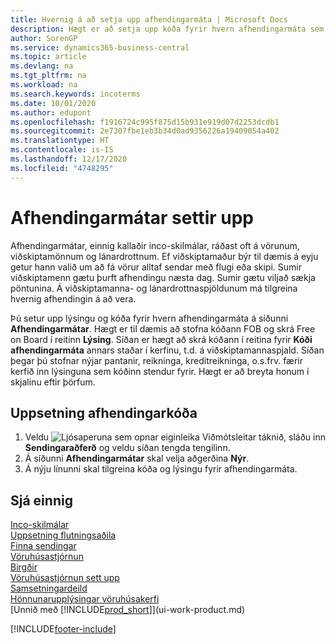```yaml
---
title: Hvernig á að setja upp afhendingarmáta | Microsoft Docs
description: Hægt er að setja upp kóða fyrir hvern afhendingarmáta sem boðið er upp á og slá inn upplýsingar um þá.
author: SorenGP
ms.service: dynamics365-business-central
ms.topic: article
ms.devlang: na
ms.tgt_pltfrm: na
ms.workload: na
ms.search.keywords: incoterms
ms.date: 10/01/2020
ms.author: edupont
ms.openlocfilehash: f1916724c995f875d15b931e919d07d2253dcdb1
ms.sourcegitcommit: 2e7307fbe1eb3b34d0ad9356226a19409054a402
ms.translationtype: HT
ms.contentlocale: is-IS
ms.lasthandoff: 12/17/2020
ms.locfileid: "4748295"
---
```

# <a name="set-up-shipment-methods"></a>Afhendingarmátar settir upp
Afhendingarmátar, einnig kallaðir inco-skilmálar, ráðast oft á vörunum, viðskiptamönnum og lánardrottnum. Ef viðskiptamaður býr til dæmis á eyju getur hann valið um að fá vörur alltaf sendar með flugi eða skipi. Sumir viðskiptamenn gætu þurft afhendingu næsta dag. Sumir gætu viljað sækja pöntunina. Á viðskiptamanna- og lánardrottnaspjöldunum má tilgreina hvernig afhendingin á að vera.

Þú setur upp lýsingu og kóða fyrir hvern afhendingarmáta á síðunni **Afhendingarmátar**. Hægt er til dæmis að stofna kóðann FOB og skrá Free on Board í reitinn **Lýsing**. Síðan er hægt að skrá kóðann í reitina fyrir **Kóði afhendingarmáta** annars staðar í kerfinu, t.d. á viðskiptamannaspjald. Síðan þegar þú stofnar nýjar pantanir, reikninga, kreditreikninga, o.s.frv. færir kerfið inn lýsinguna sem kóðinn stendur fyrir. Hægt er að breyta honum í skjalinu eftir þörfum.

## <a name="to-set-up-a-shipment-code"></a>Uppsetning afhendingarkóða
1. Veldu ![Ljósaperuna sem opnar eiginleika Viðmótsleitar](media/ui-search/search_small.png "Segðu mér hvað þú vilt gera") táknið, sláðu inn **Sendingaraðferð** og veldu síðan tengda tengilinn.
2. Á síðunni **Afhendingarmátar** skal velja aðgerðina **Nýr**.
3. Á nýju línunni skal tilgreina kóða og lýsingu fyrir afhendingarmáta.

## <a name="see-also"></a>Sjá einnig
[Inco-skilmálar](https://iccwbo.org/resources-for-business/incoterms-rules)  
[Uppsetning flutningsaðila](sales-how-to-set-up-shipping-agents.md)  
[Finna sendingar](sales-how-track-packages.md)    
[Vöruhúsastjórnun](warehouse-manage-warehouse.md)  
[Birgðir](inventory-manage-inventory.md)  
[Vöruhúsastjórnun sett upp](warehouse-setup-warehouse.md)     
[Samsetningardeild](assembly-assemble-items.md)    
[Hönnunarupplýsingar vöruhúsakerfi](design-details-warehouse-management.md)  
[Unnið með [!INCLUDE[prod_short](includes/prod_short.md)]](ui-work-product.md)  


[!INCLUDE[footer-include](includes/footer-banner.md)]